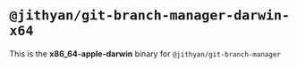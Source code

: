 # `@jithyan/git-branch-manager-darwin-x64`

This is the **x86_64-apple-darwin** binary for `@jithyan/git-branch-manager`
